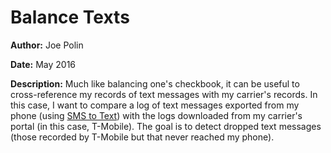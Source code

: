 # Balance Texts

**Author:** Joe Polin 

**Date:** May 2016

**Description:** Much like balancing one's checkbook, it can be useful to cross-reference my records of text messages with my carrier's records. In this case, I want to compare a log of text messages exported from my phone (using [SMS to Text](https://play.google.com/store/apps/details?id=com.smeiti.smstotext&hl=en)) with the logs downloaded from my carrier's portal (in this case, T-Mobile). The goal is to detect dropped text messages (those recorded by T-Mobile but that never reached my phone).